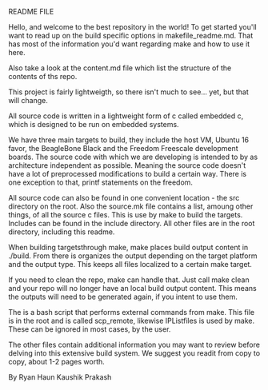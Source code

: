 README FILE

Hello, and welcome to the best repository in the world!
To get started you'll want to read up on the build
specific options in makefile_readme.md. That has most
of the information you'd want regarding make and how to
use it here.

Also take a look at the content.md file which list the
structure of the contents of ths repo.

This project is fairly lightweigth, so there isn't much
to see... yet, but that will change.

All source code is written in a lightweight form of c
called embedded c, which is designed to be run on
embedded systems.

We have three main targets to build, they include the
host VM, Ubuntu 16 favor, the BeagleBone Black and
the Freedom Freescale development boards. The source
code with which we are developing is intended to by as
architecture independent as possible. Meaning the source
code doesn't have a lot of preprocessed modifications to
build a certain way. There is one exception to that,
printf statements on the freedom.

All source code can also be found in one convenient
location - the src directory on the root. Also the 
source.mk file contains a list, amoung other things, of
all the source c files. This is use by make to build the 
targets. Includes can be found in the include directory.
All other files are in the root directory, including this
readme.

When building targetsthrough make, make places build
output content in ./build. From there is organizes the
output depending on the target platform and the output
type. This keeps all files localized to a certain make
target.

If you need to clean the repo, make can handle that. Just
call make clean and your repo will no longer have an local
build output content. This means the outputs will need to
be generated again, if you intent to use them.

The is a bash script that performs external commands from
make. This file is in the root and is called scp_remote, 
likewise IPListfiles is used by make. These can be
ignored in most cases, by the user.

The other files contain additional information you may want
to review before delving into this extensive build system.
We suggest you readit from copy to copy, about 1-2 pages
worth.

By
Ryan Haun
Kaushik Prakash
